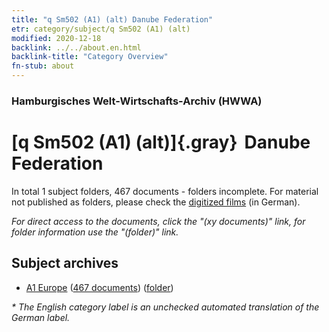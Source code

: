 ```yaml
---
title: "q Sm502 (A1) (alt) Danube Federation"
etr: category/subject/q Sm502 (A1) (alt)
modified: 2020-12-18
backlink: ../../about.en.html
backlink-title: "Category Overview"
fn-stub: about
---
```


### Hamburgisches Welt-Wirtschafts-Archiv (HWWA)
# [q Sm502 (A1) (alt)]{.gray}&#8201; Danube Federation&#160; 





In total 1 subject folders, 467 documents - folders incomplete.
For material not published as folders, please check the [digitized films](/film/h1_sh) (in German).

_For direct access to the documents, click the "(xy documents)" link, for folder information use the "(folder)" link._

## Subject archives


- [A1 Europe](../../../geo/about.en.html#A1) (<a href="https://dfg-viewer.de/show/?tx_dlf[id]=https://pm20.zbw.eu/mets/sh/1408xx/140892/1460xx/146051/public.mets.en.xml" target="_blank">467 documents</a>) ([folder](http://purl.org/pressemappe20/folder/sh/140892,146051))


_* The English category label is an unchecked automated translation of the German label._

